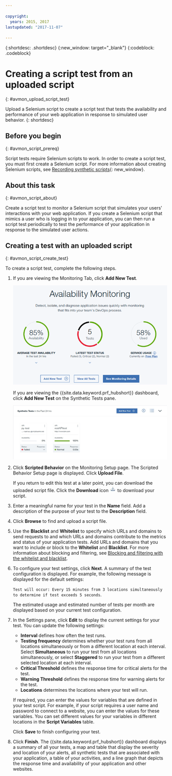 ```yaml
---

copyright:
  years: 2015, 2017
lastupdated: "2017-11-07"

---
```


{:shortdesc: .shortdesc}
{:new_window: target="_blank"}
{:codeblock: .codeblock}

# Creating a script test from an uploaded script
{: #avmon_upload_script_test}

Upload a Selenium script to create a script test that tests the availability and performance of your web application in response to simulated user behavior.
{: shortdesc}

## Before you begin
{: #avmon_script_prereq}

Script tests require Selenium scripts to work. In order to create a script test, you must first create a Selenium script. For more information about creating Selenium scripts, see [Recording synthetic scripts](http://www.ibm.com/support/knowledgecenter/SSMKFH/com.ibm.apmaas.doc/install/admin_syn_record_script.htm "(Opens in a new tab or window)"){: new_window}.

## About this task
{: #avmon_script_about}

Create a script test to monitor a Selenium script that simulates your users' interactions with your web application. If you create a Selenium script that mimics a user who is logging in to your application, you can then run a script test periodically to test the performance of your application in response to the simulated user actions.

## Creating a test with an uploaded script
{: #avmon_script_create_test}

To create a script test, complete the following steps.

1.  If you are viewing the Monitoring Tab, click **Add New Test**.

    ![The Monitoring tab for your Cloud Foundry application.](images/avmon_tab.png)

    If you are viewing the {{site.data.keyword.prf_hubshort}} dashboard, click **Add New Test** on the Synthetic Tests pane.

    ![The Add New Test button on the Synthetic Tests pane.](images/syn_tests_pane.jpg)

2.  Click **Scripted Behavior** on the Monitoring Setup page. The Scripted Behavior Setup page is displayed. Click **Upload File**.

    If you return to edit this test at a later point, you can download the uploaded script file. Click the **Download** icon ![Download icon](images/download_icn_white_smll.jpg) to download your script.

3.  Enter a meaningful name for your test in the **Name** field. Add a description of the purpose of your test to the **Description** field.
4.  Click **Browse** to find and upload a script file.
5.  Use the **Blacklist** and **Whitelist** to specify which URLs and domains to send requests to and which URLs and domains contribute to the metrics and status of your application tests. Add URLs and domains that you want to include or block to the **Whitelist** and **Blacklist**. For more information about blocking and filtering, see [Blocking and filtering with the whitelist and blacklist](avmon_whitelist_blacklist.html#avmon_whitelist_blacklist "Use the whitelist and blacklist to determine which resources to send requests to and which resources contribute to the metrics and status of your application tests. Whitelists and blacklists are only available for webpage and scripted behavior tests.").
6.  To configure your test settings, click **Next**. A summary of the test configuration is displayed. For example, the following message is displayed for the default settings:

    ``Test will occur: Every 15 minutes from 3 locations simultaneously to determine if test exceeds 5 seconds``.

    The estimated usage and estimated number of tests per month are displayed based on your current test configuration.

7.  In the Settings pane, click **Edit** to display the current settings for your test. You can update the following settings:
    - **Interval** defines how often the test runs.
    - **Testing frequency** determines whether your test runs from all locations simultaneously or from a different location at each interval. Select **Simultaneous** to run your test from all locations simultaneously, or select **Staggered** to run your test from a different selected location at each interval.
    - **Critical Threshold** defines the response time for critical alerts for the test.
    - **Warning Threshold** defines the response time for warning alerts for the test.
    - **Locations** determines the locations where your test will run.

    If required, you can enter the values for variables that are defined in your test script. For example, if your script requires a user name and password to connect to a website, you can enter the values for these variables. You can set different values for your variables in different locations in the **Script Variables** table.

    Click **Save** to finish configuring your test.

8.  Click **Finish**. The {{site.data.keyword.prf_hubshort}} dashboard displays a summary of all your tests, a map and table that display the severity and location of your alerts, all synthetic tests that are associated with your application, a table of your activities, and a line graph that depicts the response time and availability of your application and other websites.
